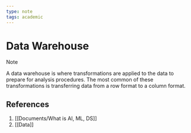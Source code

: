 ```yaml
---
type: note
tags: academic
---
```

# Data Warehouse

> [!note] 
> A data warehouse is where transformations are applied to the data to prepare for analysis procedures. The most common of these transformations is transferring data from a row format to a column format.

## References
1. [[Documents/What is AI, ML, DS]]
2. [[Data]]